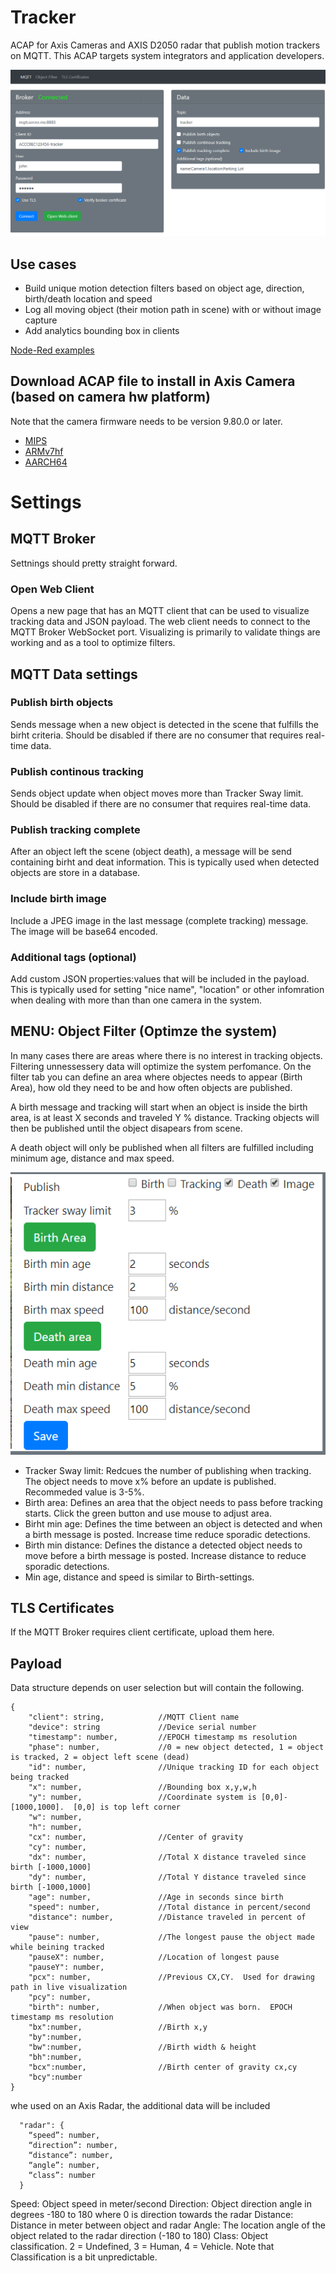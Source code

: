 # Tracker
ACAP for Axis Cameras and AXIS D2050 radar that publish motion trackers on MQTT. This ACAP targets system integrators and application developers.

![home](pictures/tracker_home.png)

## Use cases
- Build unique motion detection filters based on object age, direction, birth/death location and speed
- Log all moving object (their motion path in scene) with or without image capture
- Add analytics bounding box in clients

[Node-Red examples](https://github.com/pandosme/acaps/tree/master/tracker/examples)

## Download ACAP file to install in Axis Camera (based on camera hw platform)
Note that the camera firmware needs to be version 9.80.0 or later.
- [MIPS](https://github.com/pandosme/acaps/raw/master/tracker/files/Tracker_2_6_0_mips.eap)
- [ARMv7hf](https://github.com/pandosme/acaps/raw/master/tracker/files/Tracker_2_6_0_armv7hf.eap)
- [AARCH64](https://github.com/pandosme/acaps/raw/master/tracker/files/Tracker_2_6_0_aarch64.eap)


# Settings

## MQTT Broker
Settnings should pretty straight forward.

### Open Web Client
Opens a new page that has an MQTT client that can be used to visualize tracking data and JSON payload.  The web client needs to connect to the MQTT Broker WebSocket port.  Visualizing is primarily to validate things are working and as a tool to optimize filters.

## MQTT Data settings
### Publish birth objects
 Sends message when a new object is detected in the scene that fulfills the birht criteria.  Should be disabled if there are no consumer that requires real-time data.

### Publish continous tracking
Sends object update when object moves more than Tracker Sway limit.  Should be disabled if there are no consumer that requires real-time data.

### Publish tracking complete
After an object left the scene (object death), a message will be send containing birht and deat information.  This is typically used when detected objects are store in a database.  

### Include birth image
Include a JPEG image in the last message (complete tracking) message.  The image will be base64 encoded.

### Additional tags (optional)
Add custom JSON properties:values that will be included in the payload.  This is typically used for setting "nice name", "location" or other infomration when dealing with more than than one camera in the system.

## MENU: Object Filter (Optimze the system)
In many cases there are areas where there is no interest in tracking objects. Filtering unnessessery data will optimize the system perfomance.  On the filter tab you can define an area where objectes needs to appear (Birth Area), how old they need to be and how often objects are published. 

A birth message and tracking will start when an object is inside the birth area, is at least X seconds and traveled Y % distance.  Tracking objects will then be published until the object disapears from scene.

A death object will only be published when all filters are fulfilled including minimum age, distance and max speed. 

![filter](pictures/filter.png)

* Tracker Sway limit:  Redcues the number of publishing when tracking. The object needs to move x% before an update is published.   Recommeded value is 3-5%.
* Birth area:  Defines an  area that the object needs to pass before tracking starts.  Click the green button and use mouse to adjust area.
* Birht min age:  Defines the time between an object is detected and when a birth message is posted.  Increase time reduce sporadic detections.
* Birth min distance:  Defines the distance a detected object needs to move before a birth message is posted.  Increase distance to reduce sporadic detections.
* Min age, distance and speed is similar to Birth-settings.

## TLS Certificates
If the MQTT Broker requires client certificate, upload them here.

## Payload
Data structure depends on user selection but will contain the following.
```
{
    "client": string,            //MQTT Client name
    "device": string             //Device serial number
    "timestamp": number,         //EPOCH timestamp ms resolution
    "phase": number,             //0 = new object detected, 1 = object is tracked, 2 = object left scene (dead)
    "id": number,                //Unique tracking ID for each object being tracked
    "x": number,                 //Bounding box x,y,w,h
    "y": number,                 //Coordinate system is [0,0]-[1000,1000].  [0,0] is top left corner
    "w": number,
    "h": number,
    "cx": number,                //Center of gravity 
    "cy": number,         
    "dx": number,                //Total X distance traveled since birth [-1000,1000]
    "dy": number,                //Total Y distance traveled since birth [-1000,1000]
    "age": number,               //Age in seconds since birth
    "speed": number,             //Total distance in percent/second
    "distance": number,          //Distance traveled in percent of view 
    "pause": number,             //The longest pause the object made while beining tracked
    "pauseX": number,            //Location of longest pause
    "pauseY": number,
    "pcx": number,               //Previous CX,CY.  Used for drawing path in live visualization
    "pcy": number,
    "birth": number,             //When object was born.  EPOCH timestamp ms resolution
    "bx":number,                 //Birth x,y
    "by":number,                 
    "bw":number,                 //Birth width & height
    "bh":number,
    "bcx":number,                //Birth center of gravity cx,cy
    "bcy":number
}
```

whe used on an Axis Radar, the additional data will be included
```
  "radar": {
    “speed”: number,
    “direction”: number,
    “distance”: number,
    “angle”: number,
    “class”: number
  }
```
Speed: Object speed in meter/second
Direction:  Object direction angle in degrees -180 to 180 where 0 is direction towards the radar
Distance:  Distance in meter between object and radar
Angle: The location angle of the object related to the radar direction (-180 to 180)
Class:  Object classification. 2 = Undefined, 3 = Human, 4 = Vehicle.  Note that Classification is a bit unpredictable.
